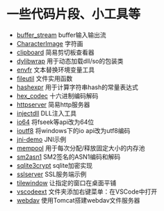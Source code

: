 # 一些代码片段、小工具等
 
- [buffer_stream](https://github.com/churuxu/codesnippets/tree/master/buffer_stream)  buffer输入输出流 
- [CharacterImage](https://github.com/churuxu/codesnippets/tree/master/CharacterImage)  字符画 
- [clipboard](https://github.com/churuxu/codesnippets/tree/master/clipboard)  简易剪切板查看器 
- [dylibwrap](https://github.com/churuxu/codesnippets/tree/master/dylibwrap)  用于动态加载dll/so的包装类 
- [envfr](https://github.com/churuxu/codesnippets/tree/master/envfr)  文本替换环境变量工具 
- [fileutil](https://github.com/churuxu/codesnippets/tree/master/fileutil)  文件实用函数 
- [hashexpr](https://github.com/churuxu/codesnippets/tree/master/hashexpr)  用于计算字符串hash的常量表达式 
- [hex_codec](https://github.com/churuxu/codesnippets/tree/master/hex_codec)  十六进制编码解码 
- [httpserver](https://github.com/churuxu/codesnippets/tree/master/httpserver)  简易http服务器 
- [injectdll](https://github.com/churuxu/codesnippets/tree/master/injectdll)  DLL注入工具 
- [io64](https://github.com/churuxu/codesnippets/tree/master/io64)  将fseek等api改为64位 
- [ioutf8](https://github.com/churuxu/codesnippets/tree/master/ioutf8)  将windows下的io api改为utf8编码 
- [jni-demo](https://github.com/churuxu/codesnippets/tree/master/jni-demo) JNI示例 
- [mempool](https://github.com/churuxu/codesnippets/tree/master/mempool)  用于每次分配/释放固定大小的内存池 
- [sm2asn1](https://github.com/churuxu/codesnippets/tree/master/sm2asn1)  SM2签名的ASN1编码和解码 
- [sqlite3crypt](https://github.com/churuxu/codesnippets/tree/master/sqlite3crypt)  sqlite加密实现 
- [sslserver](https://github.com/churuxu/codesnippets/tree/master/sslserver)  SSL服务端示例 
- [tilewindow](https://github.com/churuxu/codesnippets/tree/master/tilewindow)  让指定的窗口在桌面平铺 
- [vscodeext](https://github.com/churuxu/codesnippets/tree/master/vscodeext)  文件夹添加右键菜单：在VSCode中打开 
- [webdav](https://github.com/churuxu/codesnippets/tree/master/webdav) 使用Tomcat搭建webdav文件服务器 
